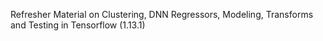 Refresher Material on Clustering, DNN Regressors, Modeling, Transforms and Testing in Tensorflow (1.13.1)

